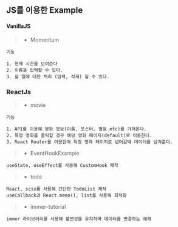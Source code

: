 ## JS를 이용한 Example

#### VanillaJS

> - Momentum

```
기능

1. 현재 시간을 보여준다
2. 이름을 입력할 수 있다.
3. 할 일에 대한 처리 (입력, 삭제) 할 수 있다.
```

### ReactJs

> - movie

```
기능

1. API를 이용해 영화 정보(이름, 포스터, 별점 etc)를 가져온다.
2. 특정 영화를 클릭할 경우 해당 영화 페이지(default)로 이동한다.
3. React Router를 이용한여 특정 영화 페이지로 넘어갈때 데이터를 넘겨준다.
```

> - EventHookExample

```
useState, useEffect를 사용해 CustomHook 제작
```

> - todo

```
React, scss를 사용해 간단한 TodoList 제작
useCallback과 React.memo(), list를 사용해 최적화
```

> - immer-tutorial

```
immer 라이브러리를 사용해 불변성을 유지하며 데이터를 변경하는 예제
```
